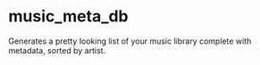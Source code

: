 # music\_meta\_db

Generates a pretty looking list of your music library complete with 
metadata, sorted by artist.
